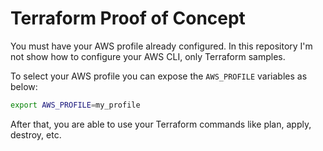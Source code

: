 # Terraform Proof of Concept

You must have your AWS profile already configured. In this repository I'm not show how to configure your AWS CLI, only Terraform samples. 

To select your AWS profile you can expose the `AWS_PROFILE` variables as below:

```bash
export AWS_PROFILE=my_profile
```

After that, you are able to use your Terraform commands like plan, apply, destroy, etc. 
